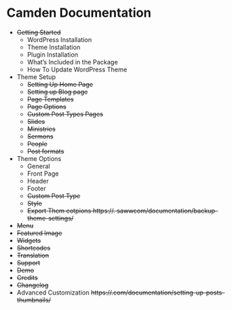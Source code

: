 # Camden Documentation 

- ~~Getting Started~~
    - WordPress Installation
    - Theme Installation
    - Plugin Installation
    - What’s Included in the Package
    - How To Update WordPress Theme
- Theme Setup
    - ~~Setting Up Home Page~~
    - ~~Setting up Blog page~~
    - ~~Page Templates~~
    - ~~Page Options~~
    - ~~Custom Post Types Pages~~
    - ~~Slides~~
    - ~~Ministries~~
    - ~~Sermons~~
    - ~~People~~ 
    - ~~Post formats~~
- Theme Options
    - General
    - Front Page
    - Header
    - Footer
    - ~~Custom Post Type~~
    - ~~Style~~
    - ~~Export Them eotpions https://.  sawwcom/documentation/backup-theme-settings/~~
- ~~Menu~~
- ~~Featured Image~~
- ~~Widgets~~
- ~~Shortcodes~~
- ~~Translation~~
- ~~Support~~
- ~~Demo~~                 
- ~~Credits~~
- ~~Changelog~~
- Advanced Customization
~~https://.com/documentation/setting-up-posts-thumbnails/~~